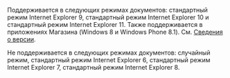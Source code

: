 Поддерживается в следующих режимах документов: стандартный режим Internet Explorer 9, стандартный режим Internet Explorer 10 и стандартный режим Internet Explorer 11. Также поддерживается в приложениях Магазина \(Windows 8 и Windows Phone 8.1\). См. [Сведения о версии](../../javascript/reference/javascript-version-information.md).  
  
 Не поддерживается в следующих режимах документов: случайный режим, стандартный режим Internet Explorer 6, стандартный режим Internet Explorer 7, стандартный режим Internet Explorer 8.